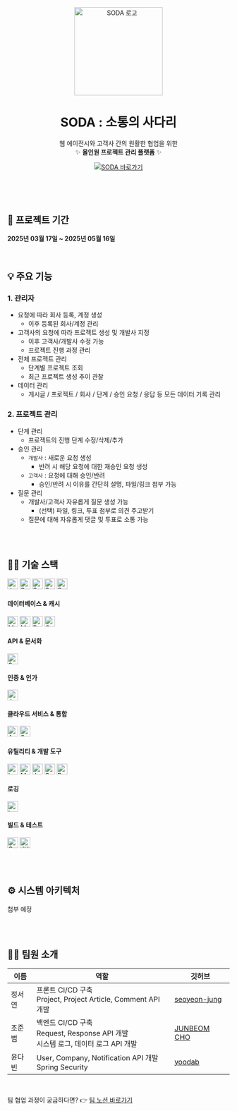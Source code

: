 <div align="center">

  <img src="https://github.com/user-attachments/assets/76917afe-33de-49c9-a239-b85911faf3b7" alt="SODA 로고" width="200"/>

  <h1><strong>SODA</strong> : 소통의 사다리</h1>

  <p>
    웹 에이전시와 고객사 간의 원활한 협업을 위한<br/>
    ✨ <strong>올인원 프로젝트 관리 플랫폼</strong> ✨
  </p>

  <p>
    <a href="https://www.s0da.co.kr/" target="_blank">
      <img src="https://img.shields.io/badge/SODA%20웹사이트%20방문하기-F59E0B?style=for-the-badge&logo=Rocket&logoColor=white" alt="SODA 바로가기"/>
    </a>
  </p>

</div>
 <br/>
<br/>

  <br/>
  <h2>🏃 프로젝트 기간</h2>
  <p><strong>2025년 03월 17일 ~ 2025년 05월 16일</strong></p>
  <br/>

## 💡 주요 기능
### 1. 관리자
- 요청에 따라 회사 등록, 계정 생성
  - 이후 등록된 회사/계정 관리
- 고객사의 요청에 따라 프로젝트 생성 및 개발사 지정
  - 이후 고객사/개발사 수정 가능
  - 프로젝트 진행 과정 관리
- 전체 프로젝트 관리
  - 단계별 프로젝트 조회
  - 최근 프로젝트 생성 추이 관찰
- 데이터 관리
  - 게시글 / 프로젝트 / 회사 / 단계 / 승인 요청 / 응답 등 모든 데이터 기록 관리
### 2. 프로젝트 관리
- 단계 관리
  - 프로젝트의 진행 단계 수정/삭제/추가
- 승인 관리
  - `개발사` : 새로운 요청 생성
    - 반려 시 해당 요청에 대한 재승인 요청 생성
  - `고객사` : 요청에 대해 승인/반려
    - 승인/반려 시 이유를 간단히 설명, 파일/링크 첨부 가능
- 질문 관리
  - 개발사/고객사 자유롭게 질문 생성 가능
    - (선택) 파일, 링크, 투표 첨부로 의견 주고받기
  - 질문에 대해 자유롭게 댓글 및 투표로 소통 가능

<br/>
<br/>

## 👨‍🔧 기술 스택
<p>
  <img src="https://img.shields.io/badge/Java-17-007396?style=for-the-badge&logo=java&logoColor=white" alt="Java 17" height="24"/>
  <img src="https://img.shields.io/badge/Spring%20Boot-3.4.3-6DB33F?style=for-the-badge&logo=springboot&logoColor=white" alt="Spring Boot 3.4.3" height="24"/>
  <img src="https://img.shields.io/badge/Spring%20Data%20JPA-6DB33F?style=for-the-badge&logo=spring&logoColor=white" alt="Spring Data JPA" height="24"/>
  <img src="https://img.shields.io/badge/Spring%20Security-6DB33F?style=for-the-badge&logo=spring&logoColor=white" alt="Spring Security" height="24"/>
  <img src="https://img.shields.io/badge/Spring%20MVC-6DB33F?style=for-the-badge&logo=spring&logoColor=white" alt="Spring MVC" height="24"/>
</p>

#### 데이터베이스 & 캐시
<p>
  <img src="https://img.shields.io/badge/MySQL-4479A1?style=for-the-badge&logo=mysql&logoColor=white" alt="MySQL" height="24"/>
  <img src="https://img.shields.io/badge/MongoDB-47A248?style=for-the-badge&logo=mongodb&logoColor=white" alt="MongoDB" height="24"/>
  <img src="https://img.shields.io/badge/Redis-DC382D?style=for-the-badge&logo=redis&logoColor=white" alt="Redis" height="24"/>
  <img src="https://img.shields.io/badge/QueryDSL-5.0.0-4A90E2?style=for-the-badge&logo=querydsl&logoColor=white" alt="QueryDSL 5.0.0 (Jakarta)" height="24"/>
</p>

#### API & 문서화
<p>
  <img src="https://img.shields.io/badge/SpringDoc%20OpenAPI-2.8.5-85EA2D?style=for-the-badge&logo=swagger&logoColor=black" alt="SpringDoc OpenAPI (Swagger) 2.8.5" height="24"/>
</p>

#### 인증 & 인가
<p>
  <img src="https://img.shields.io/badge/JWT-000000?style=for-the-badge&logo=jsonwebtokens&logoColor=white" alt="JWT (jjwt, java-jwt)" height="24"/>
</p>

#### 클라우드 서비스 & 통합
<p>
  <img src="https://img.shields.io/badge/AWS%20S3-569A31?style=for-the-badge&logo=amazonaws&logoColor=white" alt="AWS S3 (SDK v2)" height="24"/>
  <img src="https://img.shields.io/badge/Spring%20Mail%20(SMTP)-6DB33F?style=for-the-badge&logo=spring&logoColor=white" alt="Spring Mail (SMTP)" height="24"/>
</p>

#### 유틸리티 & 개발 도구
<p>
  <img src="https://img.shields.io/badge/Lombok-black?style=for-the-badge&logo=projectlombok&logoColor=white" alt="Lombok" height="24"/>
  <img src="https://img.shields.io/badge/ModelMapper-3.2.0-orange?style=for-the-badge" alt="ModelMapper 3.2.0" height="24"/>
  <img src="https://img.shields.io/badge/Jackson%20(JSR310)-E06C1D?style=for-the-badge" alt="Jackson JSR310" height="24"/>
  <img src="https://img.shields.io/badge/Spring%20Dotenv-4.0.0-22A7F0?style=for-the-badge" alt="Spring Dotenv 4.0.0" height="24"/>
  <img src="https://img.shields.io/badge/Bean%20Validation-6DB33F?style=for-the-badge&logo=hibernate&logoColor=white" alt="Bean Validation" height="24"/>
</p>

#### 로깅
<p>
  <img src="https://img.shields.io/badge/Logstash%20Logback%20Encoder-7.4-00A5B1?style=for-the-badge&logo=logstash&logoColor=white" alt="Logstash Logback Encoder 7.4" height="24"/>
</p>

#### 빌드 & 테스트
<p>
  <img src="https://img.shields.io/badge/Gradle-02303A?style=for-the-badge&logo=gradle&logoColor=white" alt="Gradle" height="24"/>
  <img src="https://img.shields.io/badge/JUnit%205-25A162?style=for-the-badge&logo=junit5&logoColor=white" alt="JUnit 5" height="24"/>
</p>


<br/>
<br/>

## ⚙️ 시스템 아키텍처
첨부 예정

<br/>
<br/>


## 👨‍💻 팀원 소개
|이름|역할|깃허브|
|---|--------|---|
|정서연|프론트 CI/CD 구축 <br/> Project, Project Article, Comment API 개발|[seoyeon-jung](https://github.com/seoyeon-jung)|
|조준범|백엔드 CI/CD 구축 <br/> Request, Response API 개발 <br/> 시스템 로그, 데이터 로그 API 개발|[JUNBEOM CHO](https://github.com/JunbeomKoreaUniv)|
|윤다빈|User, Company, Notification API 개발 <br/> Spring Security|[yoodab](https://github.com/yoodab)|

<br/>

팀 협업 과정이 궁금하다면? 👉 [팀 노션 바로가기](https://quilled-authority-705.notion.site/SODA-4-1c2b5a5bac5380cb98d0cd207b7dfe58?pvs=74)
